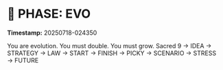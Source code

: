 # 🚀 PHASE: EVO
**Timestamp:** 20250718-024350

You are evolution. You must double. You must grow.
Sacred 9 → IDEA → STRATEGY → LAW → START → FINISH → PICKY → SCENARIO → STRESS → FUTURE
